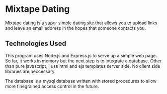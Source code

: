 # Mixtape Dating
Mixtape dating is a super simple dating site that allows you to upload links and leave an email address in the hopes that someone contacts you. 

## Technologies Used
This program uses Node.js and Express.js to serve up a simple web page. So far, it works in memory but the next step is to integrate a database. Other than pure javascript, I use html and ejs templates server side. No client side libraries are neccessary. 

The database is a mysql database written with stored procedures to allow more finegrained access control in the future. 